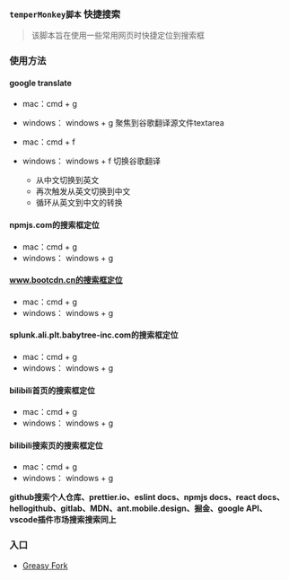 ### **`temperMonkey脚本`** 快捷搜索


> 该脚本旨在使用一些常用网页时快捷定位到搜索框

### 使用方法

#### google translate

* mac：cmd + g
* windows： windows + g
聚焦到谷歌翻译源文件textarea

* mac：cmd + f
* windows： windows + f
切换谷歌翻译
  * 从中文切换到英文
  * 再次触发从英文切换到中文
  * 循环从英文到中文的转换

#### npmjs.com的搜索框定位

* mac：cmd + g
* windows： windows + g

#### www.bootcdn.cn的搜索框定位

* mac：cmd + g
* windows： windows + g

#### splunk.ali.plt.babytree-inc.com的搜索框定位

* mac：cmd + g
* windows： windows + g

#### bilibili首页的搜索框定位

* mac：cmd + g
* windows： windows + g
#### bilibili搜索页的搜索框定位

* mac：cmd + g
* windows： windows + g

**github搜索个人仓库、prettier.io、eslint docs、npmjs docs、react docs、hellogithub、gitlab、MDN、ant.mobile.design、掘金、google API、vscode插件市场搜索搜索同上**

### 入口
* [Greasy Fork](https://greasyfork.org/zh-CN/scripts/445659-quickly-search)